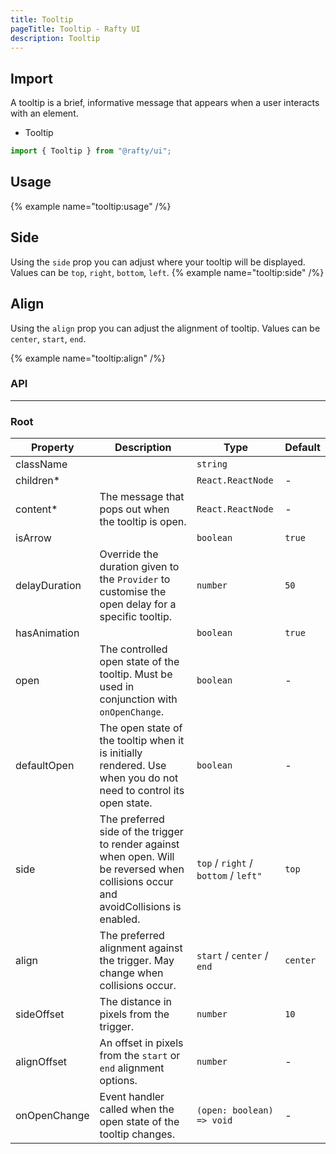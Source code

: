 ```yaml
---
title: Tooltip
pageTitle: Tooltip - Rafty UI
description: Tooltip
---
```


## Import

A tooltip is a brief, informative message that appears when a user interacts with an element.

- Tooltip

```jsx
import { Tooltip } from "@rafty/ui";
```

## Usage

{% example name="tooltip:usage" /%}

## Side

Using the `side` prop you can adjust where your tooltip will be displayed. Values can be `top`, `right`, `bottom`, `left`.
{% example name="tooltip:side" /%}

## Align

Using the `align` prop you can adjust the alignment of tooltip. Values can be `center`, `start`, `end`.

{% example name="tooltip:align" /%}

### API

---

### Root

| Property      | Description                                                                                                                           | Type                                  | Default  |
| ------------- | ------------------------------------------------------------------------------------------------------------------------------------- | ------------------------------------- | -------- |
| className     |                                                                                                                                       | `string`                              |          |
| children\*    |                                                                                                                                       | `React.ReactNode`                     | -        |
| content\*     | The message that pops out when the tooltip is open.                                                                                   | `React.ReactNode`                     | -        |
| isArrow       |                                                                                                                                       | `boolean`                             | `true`   |
| delayDuration | Override the duration given to the `Provider` to customise the open delay for a specific tooltip.                                     | `number`                              | `50`     |
| hasAnimation  |                                                                                                                                       | `boolean`                             | `true`   |
| open          | The controlled open state of the tooltip. Must be used in conjunction with `onOpenChange`.                                            | `boolean`                             | -        |
| defaultOpen   | The open state of the tooltip when it is initially rendered. Use when you do not need to control its open state.                      | `boolean`                             | -        |
| side          | The preferred side of the trigger to render against when open. Will be reversed when collisions occur and avoidCollisions is enabled. | `top` / `right` / `bottom` / `left" ` | `top`    |
| align         | The preferred alignment against the trigger. May change when collisions occur.                                                        | `start` / `center` / `end`            | `center` |
| sideOffset    | The distance in pixels from the trigger.                                                                                              | `number`                              | `10`     |
| alignOffset   | An offset in pixels from the `start` or `end` alignment options.                                                                      | `number`                              | -        |
| onOpenChange  | Event handler called when the open state of the tooltip changes.                                                                      | `(open: boolean) => void`             | -        |

